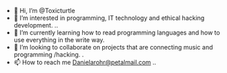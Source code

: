 - 👋 Hi, I’m @Toxicturtle
- 👀 I’m interested in programming, IT technology and ethical hacking development. ..
- 🌱 I’m currently learning how to read programming languages and how to use everything in the write way.
- 💞️ I’m looking to collaborate on projects that are connecting music and programming /hacking. .
- 📫 How to reach me Danielarohr@petalmail.com ..

<!---
Toxicturtle/Toxicturtle is a ✨ special ✨ repository because its `README.md` (this file) appears on your GitHub profile.
You can click the Preview link to take a look at your changes.
--->
